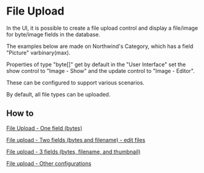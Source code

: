 # File Upload

In the UI, it is possible to create a file upload control and display a file/image for byte/image fields in the database.

The examples below are made on Northwind's Category, which has a field "Picture" varbinary(max).

Properties of type "byte[]" get by default in the "User Interface" set the show control to "Image - Show" and the update control to "Image - Editor".

These can be configured to support various scenarios.

By default, all file types can be uploaded.

## How to

[File Upload - One field (bytes)](1-field.md)

[File upload - Two fields (bytes and filename) - edit files](2-fields.md)

[File upload - 3 fields (bytes, filename, and thumbnail)](3-fields.md)

[File upload - Other configurations](other-configurations.md)